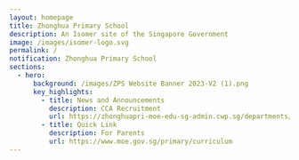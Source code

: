 ```yaml
---
layout: homepage
title: Zhonghua Primary School
description: An Isomer site of the Singapore Government
image: /images/isomer-logo.svg
permalink: /
notification: Zhonghua Primary School
sections:
  - hero:
      background: /images/ZPS Website Banner 2023-V2 (1).png
      key_highlights:
        - title: News and Announcements
          description: CCA Recruitment
          url: https://zhonghuapri-moe-edu-sg-admin.cwp.sg/departments/physical-education
        - title: Quick Link
          description: For Parents
          url: https://www.moe.gov.sg/primary/curriculum
---
```

